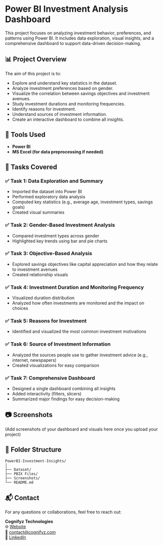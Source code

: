 # Power BI Investment Analysis Dashboard

This project focuses on analyzing investment behavior, preferences, and patterns using Power BI. It includes data exploration, visual insights, and a comprehensive dashboard to support data-driven decision-making.

## 📊 Project Overview

The aim of this project is to:
- Explore and understand key statistics in the dataset.
- Analyze investment preferences based on gender.
- Visualize the correlation between savings objectives and investment avenues.
- Study investment durations and monitoring frequencies.
- Identify reasons for investment.
- Understand sources of investment information.
- Create an interactive dashboard to combine all insights.

## 🔧 Tools Used

- **Power BI**
- **MS Excel (for data preprocessing if needed)**

## 📌 Tasks Covered

### ✅ Task 1: Data Exploration and Summary
- Imported the dataset into Power BI
- Performed exploratory data analysis
- Computed key statistics (e.g., average age, investment types, savings goals)
- Created visual summaries

### ✅ Task 2: Gender-Based Investment Analysis
- Compared investment types across gender
- Highlighted key trends using bar and pie charts

### ✅ Task 3: Objective-Based Analysis
- Explored savings objectives like capital appreciation and how they relate to investment avenues
- Created relationship visuals

### ✅ Task 4: Investment Duration and Monitoring Frequency
- Visualized duration distribution
- Analyzed how often investments are monitored and the impact on choices

### ✅ Task 5: Reasons for Investment
- Identified and visualized the most common investment motivations

### ✅ Task 6: Source of Investment Information
- Analyzed the sources people use to gather investment advice (e.g., internet, newspapers)
- Created visualizations for easy comparison

### ✅ Task 7: Comprehensive Dashboard
- Designed a single dashboard combining all insights
- Added interactivity (filters, slicers)
- Summarized major findings for easy decision-making

## 📷 Screenshots

(Add screenshots of your dashboard and visuals here once you upload your project)

## 📁 Folder Structure

```
PowerBI-Investment-Insights/
│
├── Dataset/
├── PBIX Files/
├── Screenshots/
└── README.md
```

## 📬 Contact

For any questions or collaborations, feel free to reach out:

**Cognifyz Technologies**  
🌐 [Website](https://www.cognifyz.com)  
📧 contact@cognifyz.com  
🔗 [LinkedIn](https://www.linkedin.com/company/cognifyz-techonologies/)
